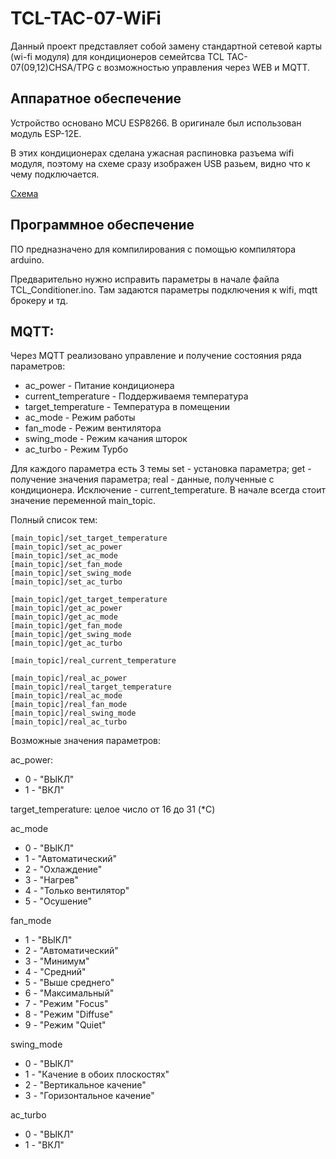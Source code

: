 # TCL-TAC-07-WiFi

Данный проект представляет собой замену стандартной сетевой карты (wi-fi модуля) для кондиционеров семейтсва TCL TAC-07(09,12)CHSA/TPG с возможностью управления через WEB и MQTT.

Аппаратное обеспечение
------------------------

Устройство основано MCU ESP8266. В оригинале был использован модуль ESP-12E.

В этих кондиционерах сделана ужасная распиновка разъема wifi модуля, поэтому на схеме сразу изображен USB разьем, видно что к чему подключается.

[Схема](schematic.png)


Программное обеспечение
------------------------

ПО предназначено для компилирования с помощью компилятора arduino.

Предварительно нужно исправить параметры в начале файла TCL_Conditioner.ino. Там задаются параметры подключения к wifi, mqtt брокеру и тд.

MQTT:
------------------------

Через MQTT реализовано управление и получение состояния ряда параметров:

- ac_power - Питание кондиционера
- current_temperature - Поддерживаемя температура
- target_temperature  - Температура в помещении
- ac_mode - Режим работы
- fan_mode - Режим вентилятора
- swing_mode - Режим качания шторок
- ac_turbo - Режим Турбо

Для каждого параметра есть 3 темы set - установка параметра; get - получение значения параметра; real - данные, полученные с кондиционера. 
Исключение - current_temperature. В начале всегда стоит значение переменной main_topic.

Полный список тем:

```
[main_topic]/set_target_temperature
[main_topic]/set_ac_power
[main_topic]/set_ac_mode
[main_topic]/set_fan_mode
[main_topic]/set_swing_mode
[main_topic]/set_ac_turbo

[main_topic]/get_target_temperature
[main_topic]/get_ac_power
[main_topic]/get_ac_mode
[main_topic]/get_fan_mode
[main_topic]/get_swing_mode
[main_topic]/get_ac_turbo

[main_topic]/real_current_temperature

[main_topic]/real_ac_power
[main_topic]/real_target_temperature
[main_topic]/real_ac_mode
[main_topic]/real_fan_mode
[main_topic]/real_swing_mode
[main_topic]/real_ac_turbo

```

Возможные значения параметров:

ac_power:
 - 0 - "ВЫКЛ"
 - 1 - "ВКЛ"

target_temperature:
 целое число от 16 до 31 (*C)

ac_mode
 - 0 - "ВЫКЛ"
 - 1 - "Автоматический"
 - 2 - "Охлаждение"
 - 3 - "Нагрев"
 - 4 - "Только вентилятор"
 - 5 - "Осушение"

fan_mode
 - 1 - "ВЫКЛ"
 - 2 - "Автоматический"
 - 3 - "Минимум"
 - 4 - "Средний"
 - 5 - "Выше среднего"
 - 6 - "Максимальный"
 - 7 - "Режим "Focus"
 - 8 - "Режим "Diffuse"
 - 9 - "Режим "Quiet"

swing_mode
 - 0 - "ВЫКЛ"
 - 1 - "Качение в обоих плоскостях"
 - 2 - "Вертикальное качение"
 - 3 - "Горизонтальное качение"

ac_turbo
 - 0 - "ВЫКЛ"
 - 1 - "ВКЛ"
